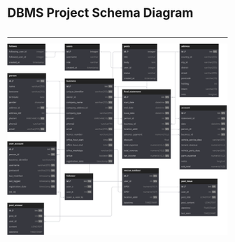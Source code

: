 
# DBMS Project Schema Diagram
#
***
![Schema Diagram made using dbdiagram.io](https://raw.githubusercontent.com/AwsomePhantom/DBMS/77fddbc6204576d12eefee78ce94fe577c0e42b0/DBMSProject%20Schema%20Diagram.svg?token=AJHMYHWAOJPFNRLZTGAYV2TF7WKII)